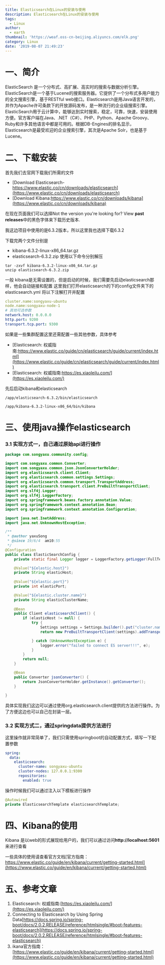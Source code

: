 ```yaml
---
title: Elasticsearch在Linux的安装与使用
description: Elasticsearch在Linux的安装与使用
tags:
  - Linux
author:
  - earth
thumbnail: 'https://weaf.oss-cn-beijing.aliyuncs.com/elk.png'
category: Linux
date: '2019-08-07 21:49:23'
---
```

一、简介
=========
ElasticSearch 是一个分布式、高扩展、高实时的搜索与数据分析引擎。ElasticSearch是一个基于Lucene的搜索服务器。它提供了一个分布式多用户能力的全文搜索引擎，基于RESTful web接口。Elasticsearch是用Java语言开发的，并作为Apache许可条款下的开放源码发布，是一种流行的企业级搜索引擎。ElasticSearch用于云计算中，能够达到实时搜索，稳定，可靠，快速，安装使用方便。官方客户端在Java、.NET（C#）、PHP、Python、Apache Groovy、Ruby和许多其他语言中都是可用的。根据DB-Engines的排名显示，Elasticsearch是最受欢迎的企业搜索引擎，其次是Apache Solr，也是基于Lucene。

二、下载安装
===========
首先我们去官网下载我们所需的文件

- [Download Elasticsearch-https://www.elastic.co/cn/downloads/elasticsearch](https://www.elastic.co/cn/downloads/elasticsearch)
- [Download Kibana:https://www.elastic.co/cn/downloads/kibana](https://www.elastic.co/cn/downloads/kibana)

在现在页面我们可以选择Not the version you're looking for? View **past releases**中的黑色字体来下载历史版本.

我这边项目中使用的是6.3.2版本，所以这里我也选择下载6.3.2

下载完两个文件分别是
- kibana-6.3.2-linux-x86_64.tar.gz
- elasticsearch-6.3.2.zip
使用以下命令分别解压

``` shell
tar -zxvf kibana-6.3.2-linux-x86_64.tar.gz
unzip elasticsearch-6.3.2.zip
```
一般 kibana是无需设置的，但是启动的时候，我们需要先启动elasticsearch那样，他会自动链接和配置
这里我们打开elasticsearch的下的config文件夹下的elasticsearch.yml
将以下注解打开并配置

``` yml
cluster.name:songyaxu-ubuntu
node.name:songyaxu-node-1
# 其他可选参数
network.host: 0.0.0.0
http.port: 9200
transport.tcp.port: 9300
```
如果是一些集群配置这里还需配置一些其他参数，具体参考
- [Elasticsearch: 权威指南:https://www.elastic.co/guide/cn/elasticsearch/guide/current/index.html](https://www.elastic.co/guide/cn/elasticsearch/guide/current/index.html)
- [Elasticsearch: 权威指南:https://es.xiaoleilu.com/](https://es.xiaoleilu.com/)

先后启动kibana和elasticsearch
``` shell
/app/elasticsearch-6.3.2/bin/elasticsearch

/app/kibana-6.3.2-linux-x86_64/bin/kibana
```

三、使用java操作elasticsearch
========

### 3.1 实现方式一，自己通过原始api进行操作
``` java
package com.songyaxu.community.config;

import com.songyaxu.common.Converter;
import com.songyaxu.common.json.JsonConverterHolder;
import org.elasticsearch.client.Client;
import org.elasticsearch.common.settings.Settings;
import org.elasticsearch.common.transport.TransportAddress;
import org.elasticsearch.transport.client.PreBuiltTransportClient;
import org.slf4j.Logger;
import org.slf4j.LoggerFactory;
import org.springframework.beans.factory.annotation.Value;
import org.springframework.context.annotation.Bean;
import org.springframework.context.annotation.Configuration;

import java.net.InetAddress;
import java.net.UnknownHostException;

/**
 * @author yaxuSong
 * @since 19/6/4  am10:55
 */
@Configuration
public class ElasticSearchConfig {
    private static final Logger logger = LoggerFactory.getLogger(FullTextSearchConfig.class);

    @Value("${elastic.host}")
    private String elasticHost;
    
    @Value("${elastic.port}")
    private int elasticPort;

    @Value("${elastic.cluster.name}")
    private String elasticClusterName;
    
    @Bean
    public Client elasticsearchClient() {
        if (elasticHost != null) {
            try {
                Settings settings = Settings.builder().put("cluster.name", elasticClusterName).build();
                return new PreBuiltTransportClient(settings).addTransportAddress(new TransportAddress(InetAddress.getByName(elasticHost), elasticPort));

            } catch (UnknownHostException e) {
                logger.error("failed to connect ES server!!!", e);
            }
        }
        return null;
    }

    @Bean
    public Converter jsonConverter() {
        return JsonConverterHolder.getInstance().getConverter();
    }
    
}

```
具体实现我们这边可以通过使用org.elasticsearch.client提供的方法进行操作。为了方便这边也可以自己在封装一层。

### 3.2 实现方式二，通过springdata提供方法进行

这里操作就非常简单了，我们只需使用springboot的自动配置方式，填写一下配置参数
``` yml
spring:
  data:
    elasticsearch:
      cluster-name: songyaxu-ubuntu
      cluster-nodes: 127.0.0.1:9300
      repositories:
        enabled: true
```

操作时候我们可以通过注入以下模板进行操作

``` java
@Autowired
private ElasticsearchTemplate elasticsearchTemplate;
```

四、Kibana的使用
========

Kibana 是以web的形式展现给用户的，我们可以通过访问**http://localhost:5601** 来进行查看

一些具体的使用请查看官方文档[官方指南：https://www.elastic.co/guide/en/kibana/current/getting-started.html](https://www.elastic.co/guide/en/kibana/current/getting-started.html)


五、参考文章
=========

1. Elasticsearch: 权威指南:[https://es.xiaoleilu.com/](https://es.xiaoleilu.com/)
2. Connecting to Elasticsearch by Using Spring Data[https://docs.spring.io/spring-boot/docs/2.0.2.RELEASE/reference/htmlsingle/#boot-features-elasticsearch](https://docs.spring.io/spring-boot/docs/2.0.2.RELEASE/reference/htmlsingle/#boot-features-elasticsearch)
3. ikana官方指南：[https://www.elastic.co/guide/en/kibana/current/getting-started.html](https://www.elastic.co/guide/en/kibana/current/getting-started.html)
